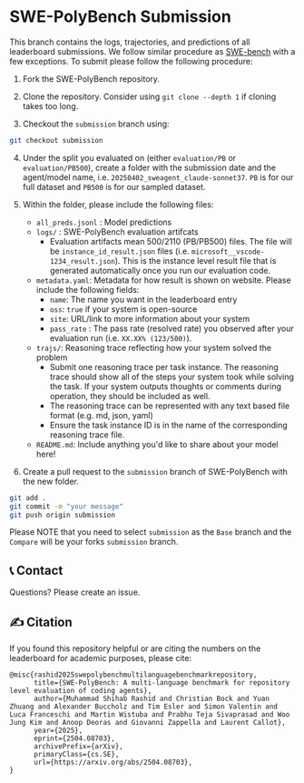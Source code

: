 # SWE-PolyBench Submission

This branch contains the logs, trajectories, and predictions of all leaderboard submissions. We follow similar procedure as [SWE-bench](https://www.swebench.com/submit.html) with a few exceptions. To submit please follow the following procedure:

1. Fork the SWE-PolyBench repository.

2. Clone the repository. Consider using `git clone --depth 1` if cloning takes too long.

3. Checkout the `submission` branch using:

```sh
git checkout submission
```

4. Under the split you evaluated on (either `evaluation/PB` or `evaluation/PB500`), create a folder with the submission date and the agent/model name, i.e. `20250402_sweagent_claude-sonnet37`. `PB` is for our full dataset and `PB500` is for our sampled dataset.

5. Within the folder, please include the following files:
    - `all_preds.jsonl` : Model predictions
    - `logs/` : SWE-PolyBench evaluation artifcats
        - Evaluation artifacts mean 500/2110 (PB/PB500) files. The file will be `instance_id_result.json` files (i.e. `microsoft__vscode-1234_result.json`). This is the instance level result file that is generated automatically once you run our evaluation code.
    - `metadata.yaml`: Metadata for how result is shown on website. Please include the following fields:
        - `name`: The name you want in the leaderboard entry
        - `oss`: `true` if your system is open-source
        - `site`: URL/link to more information about your system
        - `pass_rate` : The pass rate (resolved rate) you observed after your evaluation run (i.e. `XX.XX% (123/500)`).
    - `trajs/`: Reasoning trace reflecting how your system solved the problem
        - Submit one reasoning trace per task instance. The reasoning trace should show all of the steps your system took while solving the task. If your system outputs thoughts or comments during operation, they should be included as well.
        - The reasoning trace can be represented with any text based file format (e.g. md, json, yaml)
        - Ensure the task instance ID is in the name of the corresponding reasoning trace file.
    - `README.md`: Include anything you'd like to share about your model here!

6. Create a pull request to the `submission` branch of SWE-PolyBench with the new folder.
```sh
git add .
git commit -m "your message"
git push origin submission
```
Please NOTE that you need to select `submission` as the `Base` branch and the `Compare` will be your forks `submission` branch.

## 📞 Contact
Questions? Please create an issue.

## ✍️ Citation
If you found this repository helpful or are citing the numbers on the leaderboard for academic purposes, please cite:
```
@misc{rashid2025swepolybenchmultilanguagebenchmarkrepository,
      title={SWE-PolyBench: A multi-language benchmark for repository level evaluation of coding agents}, 
      author={Muhammad Shihab Rashid and Christian Bock and Yuan Zhuang and Alexander Buccholz and Tim Esler and Simon Valentin and Luca Franceschi and Martin Wistuba and Prabhu Teja Sivaprasad and Woo Jung Kim and Anoop Deoras and Giovanni Zappella and Laurent Callot},
      year={2025},
      eprint={2504.08703},
      archivePrefix={arXiv},
      primaryClass={cs.SE},
      url={https://arxiv.org/abs/2504.08703}, 
}
```

